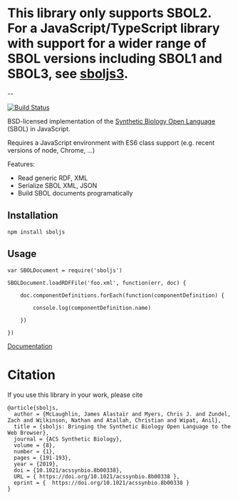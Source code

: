 # **This library only supports SBOL2. For a JavaScript/TypeScript library with support for a wider range of SBOL versions including SBOL1 and SBOL3, see [sboljs3](https://github.com/synbiodex/sboljs3).**

--

[![Build Status](https://travis-ci.org/SynBioDex/sboljs.svg?branch=master)](https://travis-ci.org/SynBioDex/sboljs)


BSD-licensed implementation of the [Synthetic Biology Open Language](http://sbolstandard.org) (SBOL) in JavaScript.

Requires a JavaScript environment with ES6 class support (e.g. recent versions of node, Chrome, ...)

Features:

* Read generic RDF, XML
* Serialize SBOL XML, JSON
* Build SBOL documents programatically

Installation
------------

    npm install sboljs

Usage
-----

    var SBOLDocument = require('sboljs')

    SBOLDocument.loadRDFFile('foo.xml', function(err, doc) {

        doc.componentDefinitions.forEach(function(componentDefinition) {

            console.log(componentDefinition.name)

        })

    })


[Documentation](http://synbiodex.github.io/sboljs)

# Citation

If you use this library in your work, please cite

    @article{sboljs,
      author = {McLaughlin, James Alastair and Myers, Chris J. and Zundel, Zach and Wilkinson, Nathan and Atallah, Christian and Wipat, Anil},
      title = {sboljs: Bringing the Synthetic Biology Open Language to the Web Browser},
      journal = {ACS Synthetic Biology},
      volume = {8},
      number = {1},
      pages = {191-193},
      year = {2019},
      doi = {10.1021/acssynbio.8b00338},
      URL = { https://doi.org/10.1021/acssynbio.8b00338 },
      eprint = {  https://doi.org/10.1021/acssynbio.8b00338 }
    }
    
    





